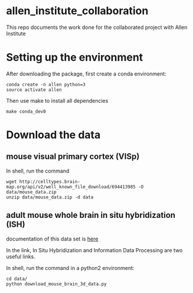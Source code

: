 # allen_institute_collaboration
This repo documents the work done for the collaborated project with Allen Institute

# Setting up the environment

After downloading the package, first create a conda environment:

```
conda create -n allen python=3
source activate allen
```

Then use make to install all dependencies
```
make conda_dev0
```

# Download the data

## mouse visual primary cortex (VISp) 

In shell, run the command

```
wget http://celltypes.brain-map.org/api/v2/well_known_file_download/694413985 -O data/mouse_data.zip
unzip data/mouse_data.zip -d data
```
## adult mouse whole brain in situ hybridization (ISH)

documentation of this data set is [here](http://help.brain-map.org/display/mousebrain/Documentation)

In the link, In Situ Hybridization and Information Data Processing are two useful links.

In shell, run the command in a python2 environment:
```
cd data/
python download_mouse_brain_3d_data.py
```


